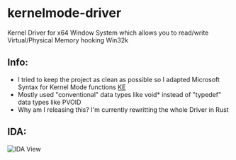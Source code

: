# kernelmode-driver
Kernel Driver for x64 Window System which allows you to read/write Virtual/Physical Memory hooking Win32k

## Info:
- I tried to keep the project as clean as possible so I adapted Microsoft Syntax for 
Kernel Mode functions [KE](https://learn.microsoft.com/de-de/windows-hardware/drivers/ddi/wdm/nf-wdm-kesetsystemaffinitythreadex)
- Mostly used "conventional" data types like void* instead of "typedef" data types like PVOID 
- Why am I releasing this? I'm currently rewritting the whole Driver in Rust

## IDA:
![IDA View](https://raw.githubusercontent.com/n0c1337/kernelmode-driver/master/images/Screenshot%202023-10-13%20174102.png)
